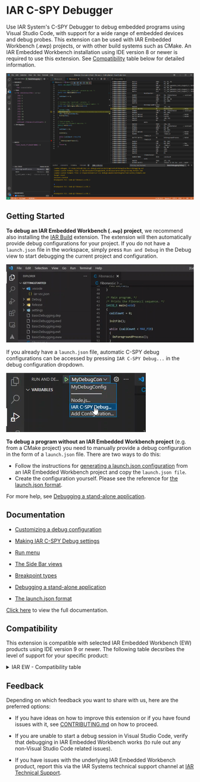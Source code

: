 # IAR C-SPY Debugger

Use IAR System's C-SPY Debugger to debug embedded programs using Visual Studio Code, with support for a wide range of embedded devices and debug probes. This extension can be used with IAR Embedded Workbench (.ewp) projects, or with other build systems such as CMake. An IAR Embedded Workbench installation using IDE version 8 or newer is required to use this extension. See [Compatibility](#compatibility) table below for detailed information.

![](https://raw.githubusercontent.com/IARSystems/iar-vsc-debug/master/md-images/debug-session.png)

## Getting Started
**To debug an IAR Embedded Workbench (`.ewp`) project**, we recommend also installing the [IAR Build](https://marketplace.visualstudio.com/items?itemName=iarsystems.iar-build) extension.
The extension will then automatically provide debug configurations for your project.
If you do not have a `launch.json` file in the workspace,
simply press `Run and Debug` in the Debug view to start debugging the current project and configuration.

![](https://raw.githubusercontent.com/IARSystems/iar-vsc-debug/master/md-images/start-session2.gif)

If you already have a `launch.json` file, automatic C-SPY debug configurations can be accessed by pressing `IAR C-SPY Debug...` in
the debug configuration dropdown.

![](https://raw.githubusercontent.com/IARSystems/iar-vsc-debug/master/md-images/debug-dropdown.png)


**To debug a program without an IAR Embedded Workbench project** (e.g. from a CMake project) you need to manually provide a debug
configuration in the form of a `launch.json` file.
There are two ways to do this:
* Follow the instructions for [generating a launch.json configuration](https://github.com/IARSystems/iar-vsc-debug/blob/master/docs/README.md#CustomizingADebugConfig)
from an IAR Embedded Workbench project and copy the `launch.json file`.
* Create the configuration yourself. Please see the reference for [the launch.json format](https://github.com/IARSystems/iar-vsc-debug/blob/master/docs/README.md#launch-json-format).

For more help, see [Debugging a stand-alone application](https://github.com/IARSystems/iar-vsc-debug/blob/master/docs/README.md#debuggingstandaloneprogram).

## Documentation
* [Customizing a debug configuration](https://github.com/IARSystems/iar-vsc-debug/blob/master/docs/README.md#CustomizingADebugConfig)

* [Making IAR C-SPY Debug settings](https://github.com/IARSystems/iar-vsc-debug/blob/master/docs/README.md#MakingIARC-SPYDebugSettings)

* [Run menu](https://github.com/IARSystems/iar-vsc-debug/blob/master/docs/README.md#RunMenu)

* [The Side Bar views](https://github.com/IARSystems/iar-vsc-debug/blob/master/docs/README.md#IARBuildTasks)

* [Breakpoint types](https://github.com/IARSystems/iar-vsc-debug/blob/master/docs/README.md#BreakpointTypes)

* [Debugging a stand-alone application](https://github.com/IARSystems/iar-vsc-debug/blob/master/docs/README.md#debuggingstandaloneprogram)

* [The launch.json format](https://github.com/IARSystems/iar-vsc-debug/blob/master/docs/README.md#launch-json-format)

[Click here](https://github.com/IARSystems/iar-vsc-debug/blob/master/docs/README.md) to view the full documentation.

## Compatibility
This extension is compatible with selected IAR Embedded Workbench (EW) products using IDE version 9 or newer. The following table decsribes the level of support for your specific product:

<details><summary>IAR EW - Compatibility table</summary>

| IAR EW version  | Limitation
|--------------|---------
| Arm v9.30 or later | None |
| RISC-V v3.10 or later | Terminal I/O is not supported |
| Arm v8.50-9.20.4<br>RH850 v3.10 or later| An initial debug session with EW is required prior to debugging in VSCode |
| Arm v8.40-8.50 | The variables view is not supported |

</details>

## Feedback
Depending on which feedback you want to share with us, here are the preferred options:
* If you have ideas on how to improve this extension or if you have found issues with it, see [CONTRIBUTING.md](https://github.com/IARSystems/iar-vsc-debug/blob/master/CONTRIBUTING.md) on how to proceed.

* If you are unable to start a debug session in Visual Studio Code, verify that debugging in IAR Embedded Workbench works (to rule out any non-Visual Studio Code related issues).

* If you have issues with the underlying IAR Embedded Workbench product, report this via the IAR Systems technical support channel at [IAR Technical Support](https://www.iar.com/knowledge/support/).

